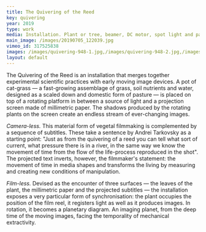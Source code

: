 ```yaml
---
title: The Quivering of the Reed
key: quivering
year: 2019
type: work
media: Installation. Plant or tree, beamer, DC motor, spot light and paper screen. Variable dimensions.
main_image: /images/20190705_122039.jpg
vimeo_id: 317525838
images: /images/quivering-948-1.jpg,/images/quivering-948-2.jpg,/images/quivering-948-3.jpg,/images/quivering-948-4.jpg,/images/quivering-948-5.jpg
layout: default
---
```




<div class="en">
        <p>The Quivering of the Reed is an installation that merges together experimental scientific practices with early moving image devices. A pot of cat-grass — a fast-growing assemblage of grass, soil nutrients and water, designed as a scaled down and domestic form of pasture — is placed on top of a rotating platform in between a source of light and a projection screen made of millimetric paper. The shadows produced by the rotating plants on the screen create an endless stream of ever-changing images.</p>
        <p><em>Camera-less.</em> This material form of vegetal filmmaking is complemented by a sequence of subtitles. These take a sentence by Andrei Tarkovsky as a starting point: "Just as from the quivering of a reed you can tell what sort of current, what pressure there is in a river, in the same way we know the movement of time from the flow of the life-process reproduced in the shot". The projected text inverts, however, the filmmaker's statement: the movement of time in media shapes and transforms the living by measuring and creating new conditions of manipulation.</p>
        <p><em>Film-less.</em> Devised as the encounter of three surfaces — the leaves of the plant, the millimetric paper and the projected subtitles — the installation exposes a very particular form of synchronisation: the plant occupies the position of the film reel, it registers light as well as it produces images. In rotation, it becomes a planetary diagram. An imaging planet, from the deep time of the moving images, facing the temporality of mechanical extractivity.</p>   
</div>
